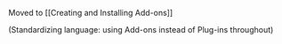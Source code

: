 Moved to [[Creating and Installing Add-ons]]

(Standardizing language: using Add-ons instead of Plug-ins throughout)